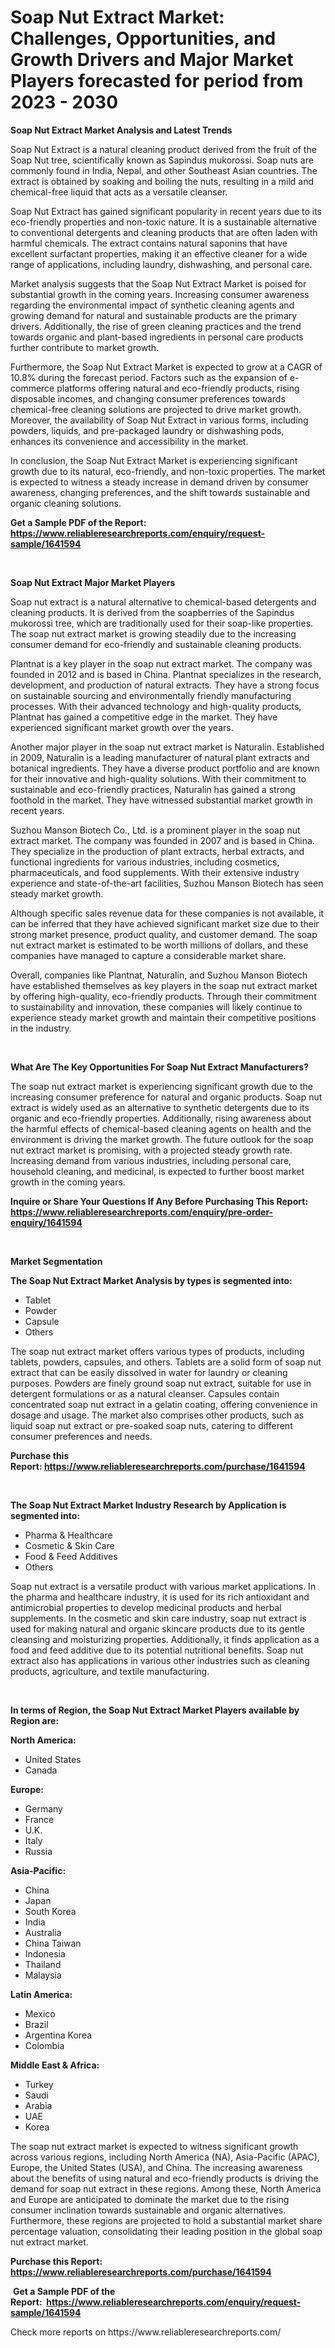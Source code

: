 <p><h1>Soap Nut Extract Market: Challenges, Opportunities, and Growth Drivers and Major Market Players forecasted for period from 2023 - 2030</h1></p><p><strong>Soap Nut Extract Market Analysis and Latest Trends</strong></p>
<p><p>Soap Nut Extract is a natural cleaning product derived from the fruit of the Soap Nut tree, scientifically known as Sapindus mukorossi. Soap nuts are commonly found in India, Nepal, and other Southeast Asian countries. The extract is obtained by soaking and boiling the nuts, resulting in a mild and chemical-free liquid that acts as a versatile cleanser.</p><p>Soap Nut Extract has gained significant popularity in recent years due to its eco-friendly properties and non-toxic nature. It is a sustainable alternative to conventional detergents and cleaning products that are often laden with harmful chemicals. The extract contains natural saponins that have excellent surfactant properties, making it an effective cleaner for a wide range of applications, including laundry, dishwashing, and personal care.</p><p>Market analysis suggests that the Soap Nut Extract Market is poised for substantial growth in the coming years. Increasing consumer awareness regarding the environmental impact of synthetic cleaning agents and growing demand for natural and sustainable products are the primary drivers. Additionally, the rise of green cleaning practices and the trend towards organic and plant-based ingredients in personal care products further contribute to market growth.</p><p>Furthermore, the Soap Nut Extract Market is expected to grow at a CAGR of 10.8% during the forecast period. Factors such as the expansion of e-commerce platforms offering natural and eco-friendly products, rising disposable incomes, and changing consumer preferences towards chemical-free cleaning solutions are projected to drive market growth. Moreover, the availability of Soap Nut Extract in various forms, including powders, liquids, and pre-packaged laundry or dishwashing pods, enhances its convenience and accessibility in the market.</p><p>In conclusion, the Soap Nut Extract Market is experiencing significant growth due to its natural, eco-friendly, and non-toxic properties. The market is expected to witness a steady increase in demand driven by consumer awareness, changing preferences, and the shift towards sustainable and organic cleaning solutions.</p></p>
<p><strong>Get a Sample PDF of the Report:&nbsp; <a href="https://www.reliableresearchreports.com/enquiry/request-sample/1641594">https://www.reliableresearchreports.com/enquiry/request-sample/1641594</a></strong></p>
<p>&nbsp;</p>
<p><strong>Soap Nut Extract Major Market Players</strong></p>
<p><p>Soap nut extract is a natural alternative to chemical-based detergents and cleaning products. It is derived from the soapberries of the Sapindus mukorossi tree, which are traditionally used for their soap-like properties. The soap nut extract market is growing steadily due to the increasing consumer demand for eco-friendly and sustainable cleaning products.</p><p>Plantnat is a key player in the soap nut extract market. The company was founded in 2012 and is based in China. Plantnat specializes in the research, development, and production of natural extracts. They have a strong focus on sustainable sourcing and environmentally friendly manufacturing processes. With their advanced technology and high-quality products, Plantnat has gained a competitive edge in the market. They have experienced significant market growth over the years.</p><p>Another major player in the soap nut extract market is Naturalin. Established in 2009, Naturalin is a leading manufacturer of natural plant extracts and botanical ingredients. They have a diverse product portfolio and are known for their innovative and high-quality solutions. With their commitment to sustainable and eco-friendly practices, Naturalin has gained a strong foothold in the market. They have witnessed substantial market growth in recent years.</p><p>Suzhou Manson Biotech Co., Ltd. is a prominent player in the soap nut extract market. The company was founded in 2007 and is based in China. They specialize in the production of plant extracts, herbal extracts, and functional ingredients for various industries, including cosmetics, pharmaceuticals, and food supplements. With their extensive industry experience and state-of-the-art facilities, Suzhou Manson Biotech has seen steady market growth.</p><p>Although specific sales revenue data for these companies is not available, it can be inferred that they have achieved significant market size due to their strong market presence, product quality, and customer demand. The soap nut extract market is estimated to be worth millions of dollars, and these companies have managed to capture a considerable market share.</p><p>Overall, companies like Plantnat, Naturalin, and Suzhou Manson Biotech have established themselves as key players in the soap nut extract market by offering high-quality, eco-friendly products. Through their commitment to sustainability and innovation, these companies will likely continue to experience steady market growth and maintain their competitive positions in the industry.</p></p>
<p>&nbsp;</p>
<p><strong>What Are The Key Opportunities For Soap Nut Extract Manufacturers?</strong></p>
<p><p>The soap nut extract market is experiencing significant growth due to the increasing consumer preference for natural and organic products. Soap nut extract is widely used as an alternative to synthetic detergents due to its organic and eco-friendly properties. Additionally, rising awareness about the harmful effects of chemical-based cleaning agents on health and the environment is driving the market growth. The future outlook for the soap nut extract market is promising, with a projected steady growth rate. Increasing demand from various industries, including personal care, household cleaning, and medicinal, is expected to further boost market growth in the coming years.</p></p>
<p><strong>Inquire or Share Your Questions If Any Before Purchasing This Report: <a href="https://www.reliableresearchreports.com/enquiry/pre-order-enquiry/1641594">https://www.reliableresearchreports.com/enquiry/pre-order-enquiry/1641594</a></strong></p>
<p>&nbsp;</p>
<p><strong>Market Segmentation</strong></p>
<p><strong>The Soap Nut Extract Market Analysis by types is segmented into:</strong></p>
<p><ul><li>Tablet</li><li>Powder</li><li>Capsule</li><li>Others</li></ul></p>
<p><p>The soap nut extract market offers various types of products, including tablets, powders, capsules, and others. Tablets are a solid form of soap nut extract that can be easily dissolved in water for laundry or cleaning purposes. Powders are finely ground soap nut extract, suitable for use in detergent formulations or as a natural cleanser. Capsules contain concentrated soap nut extract in a gelatin coating, offering convenience in dosage and usage. The market also comprises other products, such as liquid soap nut extract or pre-soaked soap nuts, catering to different consumer preferences and needs.</p></p>
<p><strong>Purchase this Report:&nbsp;<a href="https://www.reliableresearchreports.com/purchase/1641594">https://www.reliableresearchreports.com/purchase/1641594</a></strong></p>
<p>&nbsp;</p>
<p><strong>The Soap Nut Extract Market Industry Research by Application is segmented into:</strong></p>
<p><ul><li>Pharma & Healthcare</li><li>Cosmetic & Skin Care</li><li>Food & Feed Additives</li><li>Others</li></ul></p>
<p><p>Soap nut extract is a versatile product with various market applications. In the pharma and healthcare industry, it is used for its rich antioxidant and antimicrobial properties to develop medicinal products and herbal supplements. In the cosmetic and skin care industry, soap nut extract is used for making natural and organic skincare products due to its gentle cleansing and moisturizing properties. Additionally, it finds application as a food and feed additive due to its potential nutritional benefits. Soap nut extract also has applications in various other industries such as cleaning products, agriculture, and textile manufacturing.</p></p>
<p>&nbsp;</p>
<p><strong>In terms of Region, the Soap Nut Extract Market Players available by Region are:</strong></p>
<p>
    <p> <strong> North America: </strong>
        <ul>
            <li>United States</li>
            <li>Canada</li>
        </ul>
        </p> 
    <p> <strong> Europe: </strong>
        <ul>
            <li>Germany</li>
            <li>France</li>
            <li>U.K.</li>
            <li>Italy</li>
            <li>Russia</li>
        </ul>
        </p> 
    <p> <strong> Asia-Pacific: </strong>
        <ul>
            <li>China</li>
            <li>Japan</li>
            <li>South Korea</li>
            <li>India</li>
            <li>Australia</li>
            <li>China Taiwan</li>
            <li>Indonesia</li>
            <li>Thailand</li>
            <li>Malaysia</li>
        </ul>
        </p> 
    <p> <strong> Latin America: </strong>
        <ul>
            <li>Mexico</li>
            <li>Brazil</li>
            <li>Argentina Korea</li>
            <li>Colombia</li>
        </ul>
        </p> 
    <p> <strong> Middle East & Africa: </strong>
        <ul>
            <li>Turkey</li>
            <li>Saudi</li>
            <li>Arabia</li>
            <li>UAE</li>
            <li>Korea</li>
        </ul>
    </p>
    </p>
<p><p>The soap nut extract market is expected to witness significant growth across various regions, including North America (NA), Asia-Pacific (APAC), Europe, the United States (USA), and China. The increasing awareness about the benefits of using natural and eco-friendly products is driving the demand for soap nut extract in these regions. Among these, North America and Europe are anticipated to dominate the market due to the rising consumer inclination towards sustainable and organic alternatives. Furthermore, these regions are projected to hold a substantial market share percentage valuation, consolidating their leading position in the global soap nut extract market.</p></p>
<p><strong>Purchase this Report: <a href="https://www.reliableresearchreports.com/purchase/1641594">https://www.reliableresearchreports.com/purchase/1641594</a></strong></p>
<p>&nbsp;<strong>Get a Sample PDF of the Report:&nbsp;&nbsp;<a href="https://www.reliableresearchreports.com/enquiry/request-sample/1641594">https://www.reliableresearchreports.com/enquiry/request-sample/1641594</a></strong></p>
<p><strong></strong></p>
<p>Check more reports on https://www.reliableresearchreports.com/</p>